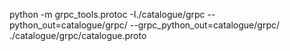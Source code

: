python -m grpc_tools.protoc -I./catalogue/grpc --python_out=catalogue/grpc/ --grpc_python_out=catalogue/grpc/ ./catalogue/grpc/catalogue.proto